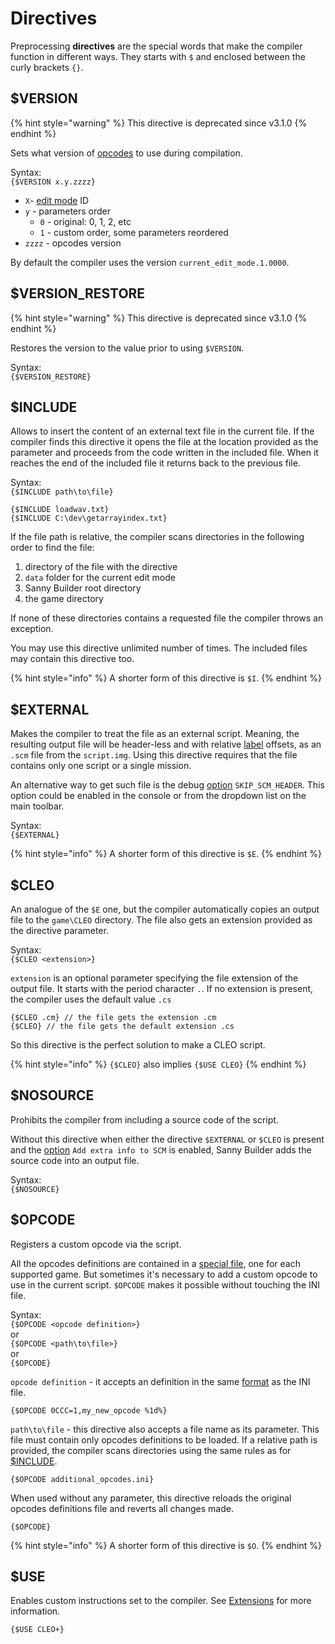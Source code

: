# Directives

Preprocessing **directives** are the special words that make the compiler function in different ways. They starts with `$` and enclosed between the curly brackets `{}`.

## $VERSION

{% hint style="warning" %}
This directive is deprecated since v3.1.0
{% endhint %}

Sets what version of [opcodes](../edit-modes/opcodes-list-scm.ini.md) to use during compilation.

Syntax:  
`{$VERSION x.y.zzzz}`

* `X`- [edit mode](../edit-modes/) ID
* `y` - parameters order
  * `0` - original: 0, 1, 2, etc
  * `1` - custom order, some parameters reordered
* `zzzz` - opcodes version

By default the compiler uses the version `current_edit_mode.1.0000`.

## $VERSION\_RESTORE

{% hint style="warning" %}
This directive is deprecated since v3.1.0
{% endhint %}

Restores the version to the value prior to using `$VERSION`.

Syntax:  
`{$VERSION_RESTORE}`

## $INCLUDE

Allows to insert the content of an external text file in the current file. If the compiler finds this directive it opens the file at the location provided as the parameter and proceeds from the code written in the included file. When it reaches the end of the included file it returns back to the previous file.

Syntax:  
`{$INCLUDE path\to\file}`

```text
{$INCLUDE loadwav.txt}
{$INCLUDE C:\dev\getarrayindex.txt}
```

If the file path is relative, the compiler scans directories in the following order to find the file:

1. directory of the file with the directive
2. `data` folder for the current edit mode
3. Sanny Builder root directory
4. the game directory

If none of these directories contains a requested file the compiler throws an exception. 

You may use this directive unlimited number of times. The included files may contain this directive too.

{% hint style="info" %}
A shorter form of this directive is `$I`.
{% endhint %}

## $EXTERNAL

Makes the compiler to treat the file as an external script. Meaning, the resulting output file will be header-less and with relative [label](data-types.md#labels) offsets, as an `.scm` file from the `script.img`. Using this directive requires that the file contains only one script or a single mission.

An alternative way to get such file is the debug [option](../console.md#skip_scm_header) `SKIP_SCM_HEADER`. This option could be enabled in the console or from the dropdown list on the main toolbar.

Syntax:  
`{$EXTERNAL}`

{% hint style="info" %}
A shorter form of this directive is `$E`.
{% endhint %}

## $CLEO

An analogue of the `$E` one, but the compiler automatically copies an output file to the `game\CLEO` directory. The file also gets an extension provided as the directive parameter.

Syntax:  
`{$CLEO <extension>}`

`extension` is an optional parameter specifying the file extension of the output file. It starts with the period character `.`. If no extension is present, the compiler uses the default value `.cs`

```text
{$CLEO .cm} // the file gets the extension .cm
{$CLEO} // the file gets the default extension .cs
```

So this directive is the perfect solution to make a CLEO script.

{% hint style="info" %}
`{$CLEO}` also implies `{$USE CLEO}`
{% endhint %}

## $NOSOURCE

Prohibits the compiler from including a source code of the script. 

Without this directive when either the directive `$EXTERNAL` or `$CLEO` is present and the [option](../options/general.md#add-extra-info-to-scm) `Add extra info to SCM` is enabled, Sanny Builder adds the source code into an output file.

Syntax:  
`{$NOSOURCE}`

## $OPCODE

Registers a custom opcode via the script. 

All the opcodes definitions are contained in a [special file](../edit-modes/opcodes-list-scm.ini.md), one for each supported game. But sometimes it's necessary to add a custom opcode to use in the current script. `$OPCODE` makes it possible without touching the INI file.

Syntax:  
`{$OPCODE <opcode definition>}`  
 or  
`{$OPCODE <path\to\file>}`  
 or  
`{$OPCODE}`

`opcode definition` - it accepts an definition in the same [format](../edit-modes/opcodes-list-scm.ini.md#opcode-definition) as the INI file.

```text
{$OPCODE 0CCC=1,my_new_opcode %1d%}
```

`path\to\file` - this directive also accepts a file name as its parameter. This file must contain only opcodes definitions to be loaded. If a relative path is provided, the compiler scans directories using the same rules as for [$INCLUDE](directives.md#usdinclude).

```text
{$OPCODE additional_opcodes.ini}
```

When used without any parameter, this directive reloads the original opcodes definitions file and reverts all changes made.

```text
{$OPCODE}
```

{% hint style="info" %}
A shorter form of this directive is `$O`.
{% endhint %}

## $USE

Enables custom instructions set to the compiler. See [Extensions](../edit-modes/extensions.md) for more information.

```text
{$USE CLEO+}
```



